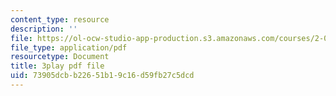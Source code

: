 ```yaml
---
content_type: resource
description: ''
file: https://ol-ocw-studio-app-production.s3.amazonaws.com/courses/2-003sc-engineering-dynamics-fall-2011/73905dcbb22651b19c16d59fb27c5dcd_qrbCpv3Sv34.pdf
file_type: application/pdf
resourcetype: Document
title: 3play pdf file
uid: 73905dcb-b226-51b1-9c16-d59fb27c5dcd
---
```

